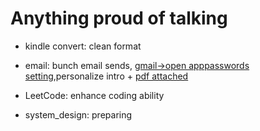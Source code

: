 # Anything proud of talking

- kindle convert: clean format

- email: bunch email sends,
[gmail->open apppasswords setting](https://security.google.com/settings/security/apppasswords),personalize intro + [pdf attached](https://github.com/CodeIt-Bro/Python-Email-Scripts/blob/master/PDFEmail.py)


- LeetCode: enhance coding ability

- system_design: preparing
